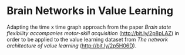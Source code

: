 # Brain Networks in Value Learning
Adapting the time x time graph approach from the paper *Brain state flexibility accompanies motor-skill acquisition* (http://bit.ly/2p8pLAZ) in order to be applied to the value learning dataset from *The network architecture of value learning* (http://bit.ly/2p5H06D). 
